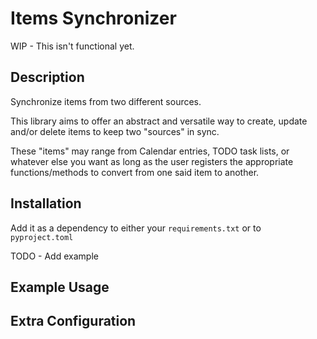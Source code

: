 # Items Synchronizer

WIP - This isn't functional yet.

## Description
Synchronize items from two different sources.

This library aims to offer an abstract and versatile way to create, update
and/or delete items to keep two "sources" in sync.

These "items" may range from Calendar entries, TODO task lists, or whatever else
you want as long as the user registers the appropriate functions/methods to
convert from one said item to another.

## Installation

Add it as a dependency to either your `requirements.txt` or to `pyproject.toml`

TODO - Add example

## Example Usage
## Extra Configuration

